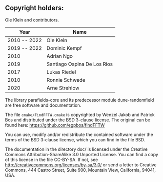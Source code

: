Copyright holders:
------------------

Ole Klein and contributors.

| Year         | Name                        |
|--------------|-----------------------------|
| 2010 -- 2022 | Ole Klein                   |
| 2019 -- 2022 | Dominic Kempf               |
| 2010         | Adrian Ngo                  |
| 2019         | Santiago Ospina De Los Rios |
| 2017         | Lukas Riedel                |
| 2010         | Ronnie Schwede              |
| 2020         | Arne Strehlow               |

The library parafields-core and its predecessor module
dune-randomfield are free software and documentation.

The file `cmake/FindFFTW.cmake` is copyrighted by Wenzel Jakob and
Patrick Bos and distributed under the BSD 3-clause license.
The original can be found here: https://github.com/egpbos/findFFTW

You can use, modify and/or redistribute the contained software under the terms
of the BSD 3-clause license, which you can find in the file BSD.

The documentation in the directory doc/ is licensed under the Creative Commons
Attribution-ShareAlike 3.0 Unported License. You can find a copy of this license
in the file CC-BY-SA. If not, see http://creativecommons.org/licenses/by-sa/3.0/
or send a letter to Creative Commons, 444 Castro Street, Suite 900, Mountain
View, California, 94041, USA.
